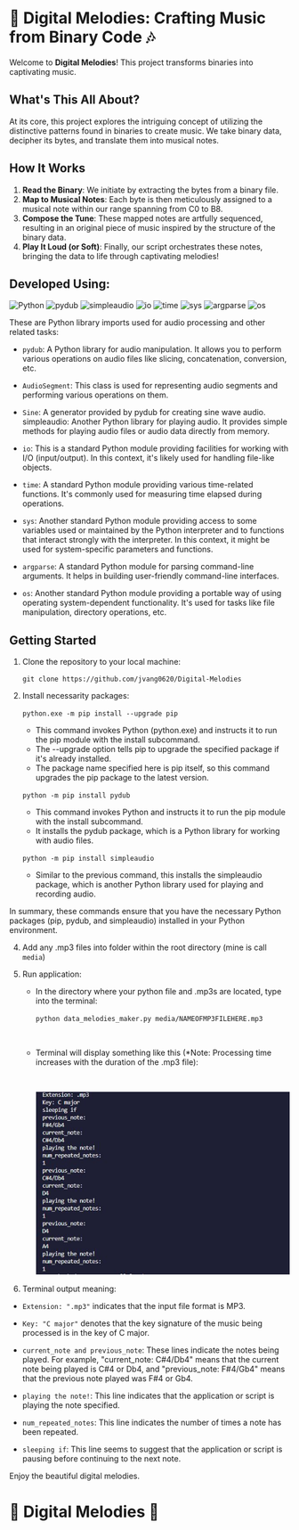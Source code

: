 # 🎼 Digital Melodies: Crafting Music from Binary Code 🎶

Welcome to **Digital Melodies**! This project transforms binaries into captivating music.

## What's This All About?

At its core, this project explores the intriguing concept of utilizing the distinctive patterns found in binaries to create music. We take binary data, decipher its bytes, and translate them into musical notes.

## How It Works

1. **Read the Binary**: We initiate by extracting the bytes from a binary file.
2. **Map to Musical Notes**: Each byte is then meticulously assigned to a musical note within our range spanning from C0 to B8.
3. **Compose the Tune**: These mapped notes are artfully sequenced, resulting in an original piece of music inspired by the structure of the binary data.
4. **Play It Loud (or Soft)**: Finally, our script orchestrates these notes, bringing the data to life through captivating melodies!

## Developed Using:

![Python](https://img.shields.io/badge/-Python-darkblue?style=for-the-badge&logo=python)
![pydub](https://img.shields.io/badge/-pydub-darkred?style=for-the-badge&logo=python)
![simpleaudio](https://img.shields.io/badge/-simpleaudio-green?style=for-the-badge&logo=python)
![io](https://img.shields.io/badge/-io-yellow?style=for-the-badge&logo=python)
![time](https://img.shields.io/badge/-time-red?style=for-the-badge&logo=python)
![sys](https://img.shields.io/badge/-sys-purple?style=for-the-badge&logo=python)
![argparse](https://img.shields.io/badge/-argparse-blueviolet?style=for-the-badge&logo=python)
![os](https://img.shields.io/badge/-os-orange?style=for-the-badge&logo=python)

These are Python library imports used for audio processing and other related tasks:

- `pydub`: A Python library for audio manipulation. It allows you to perform various operations on audio files like slicing, concatenation, conversion, etc.

- `AudioSegment`: This class is used for representing audio segments and performing various operations on them.

- `Sine`: A generator provided by pydub for creating sine wave audio.
  simpleaudio: Another Python library for playing audio. It provides simple methods for playing audio files or audio data directly from memory.

- `io`: This is a standard Python module providing facilities for working with I/O (input/output). In this context, it's likely used for handling file-like objects.

- `time`: A standard Python module providing various time-related functions. It's commonly used for measuring time elapsed during operations.

- `sys`: Another standard Python module providing access to some variables used or maintained by the Python interpreter and to functions that interact strongly with the interpreter. In this context, it might be used for system-specific parameters and functions.

- `argparse`: A standard Python module for parsing command-line arguments. It helps in building user-friendly command-line interfaces.

- `os`: Another standard Python module providing a portable way of using operating system-dependent functionality. It's used for tasks like file manipulation, directory operations, etc.

## Getting Started

1. Clone the repository to your local machine:

   <pre><code>git clone https://github.com/jvang0620/Digital-Melodies</code></pre>

2. Install necessarity packages:

   `python.exe -m pip install --upgrade pip`

   - This command invokes Python (python.exe) and instructs it to run the pip module with the install subcommand.
   - The --upgrade option tells pip to upgrade the specified package if it's already installed.
   - The package name specified here is pip itself, so this command upgrades the pip package to the latest version.

   `python -m pip install pydub`

   - This command invokes Python and instructs it to run the pip module with the install subcommand.
   - It installs the pydub package, which is a Python library for working with audio files.

   `python -m pip install simpleaudio`

   - Similar to the previous command, this installs the simpleaudio package, which is another Python library used for playing and recording audio.

In summary, these commands ensure that you have the necessary Python packages (pip, pydub, and simpleaudio) installed in your Python environment.

4.  Add any .mp3 files into folder within the root directory (mine is call `media`)
    <br />

5.  Run application:

    - In the directory where your python file and .mp3s are located, type into the terminal:

      `python data_melodies_maker.py media/NAMEOFMP3FILEHERE.mp3`

        <br />

    - Terminal will display something like this (\*Note: Processing time increases with the duration of the .mp3 file):

        <br />

        <p align="center">
            <img src="imgs/snippit-of-program.JPG" alt="Menu Screen" width="auto">
        <p>

6.  Terminal output meaning:

- `Extension: ".mp3"` indicates that the input file format is MP3.

- `Key: "C major"` denotes that the key signature of the music being processed is in the key of C major.
- `current_note and previous_note`: These lines indicate the notes being played. For example, "current_note: C#4/Db4" means that the current note being played is C#4 or Db4, and "previous_note: F#4/Gb4" means that the previous note played was F#4 or Gb4.

- `playing the note!`: This line indicates that the application or script is playing the note specified.
- `num_repeated_notes`: This line indicates the number of times a note has been repeated.
- `sleeping if`: This line seems to suggest that the application or script is pausing before continuing to the next note.

Enjoy the beautiful digital melodies.

# 🎵 Digital Melodies 🎵
